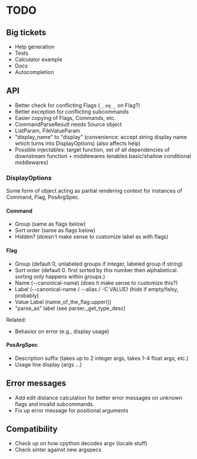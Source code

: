 # TODO

## Big tickets

* Help generation
* Tests
* Calculator example
* Docs
* Autocompletion

## API

* Better check for conflicting Flags (`__eq__` on Flag?)
* Better exception for conflicting subcommands
* Easier copying of Flags, Commands, etc.
* CommandParseResult needs Source object
* ListParam, FileValueParam
* "display_name" to "display" (convenience: accept string display name
  which turns into DisplayOptions) (also affects help)
* Possible injectables: target function, set of all dependencies of
  downstream function + middlewares (enables basic/shallow conditional
  middlewares)

### DisplayOptions

Some form of object acting as partial rendering context for instances
of Command, Flag, PosArgSpec.

#### Command

* Group (same as flags below)
* Sort order (same as flags below)
* Hidden? (doesn't make sense to customize label as with flags)

#### Flag

* Group (default 0, unlabeled groups if integer, labeled group if string)
* Sort order (default 0. first sorted by this number then
  alphabetical. sorting only happens within groups.)
* Name (--canonical-name) (does it make sense to customize this?)
* Label (--canonical-name / --alias / -C VALUE) (hide if empty/falsy, probably)
* Value Label (name_of_the_flag.upper())
* "parse_as" label (see parser._get_type_desc)

Related:

* Behavior on error (e.g., display usage)

#### PosArgSpec

* Description suffix (takes up to 2 integer args, takes 1-4 float args, etc.)
* Usage line display (args ...)

## Error messages

* Add edit distance calculation for better error messages on unknown
  flags and invalid subcommands.
* Fix up error message for positional arguments

## Compatibility

* Check up on how cpython decodes argv (locale stuff)
* Check sinter against new argspecs
